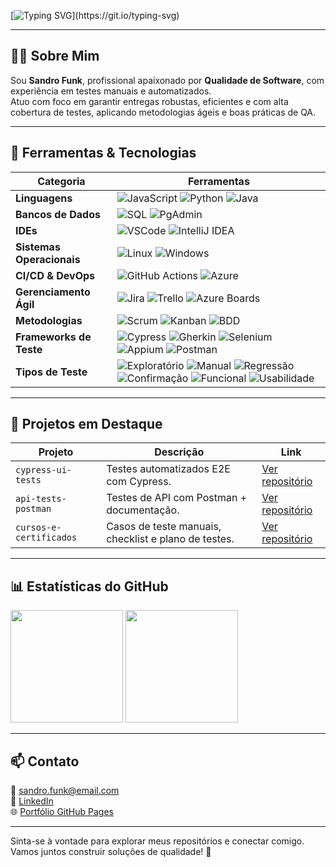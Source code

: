 <!-- Header com animação -->
[![Typing SVG](https://readme-typing-svg.herokuapp.com?font=Fira+Code&pause=1000&color=4682B4&width=435&lines=Olá%2C+me+chamo+Sandro+Gonçales+Funk.;Bem-vindo+ao+meu+perfil+no+GitHub!)](https://git.io/typing-svg)

---

## 👨‍💻 Sobre Mim

Sou **Sandro Funk**, profissional apaixonado por **Qualidade de Software**, com experiência em testes manuais e automatizados.  
Atuo com foco em garantir entregas robustas, eficientes e com alta cobertura de testes, aplicando metodologias ágeis e boas práticas de QA.

---

## 🧰 Ferramentas & Tecnologias

| Categoria | Ferramentas |
|-----------|-------------|
| **Linguagens** | ![JavaScript](https://img.shields.io/badge/JavaScript-F7DF1E?style=flat&logo=javascript&logoColor=black) ![Python](https://img.shields.io/badge/Python-3776AB?style=flat&logo=python&logoColor=white) ![Java](https://img.shields.io/badge/Java-007396?style=flat&logo=java&logoColor=white) |
| **Bancos de Dados** | ![SQL](https://img.shields.io/badge/SQL-F80000?style=flat&logo=sql&logoColor=white) ![PgAdmin](https://img.shields.io/badge/PgAdmin-336791?style=flat&logo=postgresql&logoColor=white) |
| **IDEs** | ![VSCode](https://img.shields.io/badge/VSCode-0078D4?style=flat&logo=visual%20studio%20code&logoColor=white) ![IntelliJ IDEA](https://img.shields.io/badge/IntelliJ%20IDEA-000000?style=flat&logo=intellij-idea&logoColor=white) |
| **Sistemas Operacionais** | ![Linux](https://img.shields.io/badge/Linux-FCC624?style=flat&logo=linux&logoColor=black) ![Windows](https://img.shields.io/badge/Windows-0078D6?style=flat&logo=windows&logoColor=white) |
| **CI/CD & DevOps** | ![GitHub Actions](https://img.shields.io/badge/GitHub_Actions-2088FF?style=flat&logo=githubactions&logoColor=white) ![Azure](https://img.shields.io/badge/Azure-0078D4?style=flat&logo=microsoft-azure&logoColor=white) |
| **Gerenciamento Ágil** | ![Jira](https://img.shields.io/badge/Jira-0052CC?style=flat&logo=jira&logoColor=white) ![Trello](https://img.shields.io/badge/Trello-0052CC?style=flat&logo=trello&logoColor=white) ![Azure Boards](https://img.shields.io/badge/Azure_Boards-0078D4?style=flat&logo=microsoft-azure&logoColor=white) |
| **Metodologias** | ![Scrum](https://img.shields.io/badge/Scrum-2088FF?style=flat) ![Kanban](https://img.shields.io/badge/Kanban-2088FF?style=flat) ![BDD](https://img.shields.io/badge/BDD-23D96C?style=flat&logo=cucumber&logoColor=white) |
| **Frameworks de Teste** | ![Cypress](https://img.shields.io/badge/Cypress-17202C?style=flat&logo=cypress&logoColor=white) ![Gherkin](https://img.shields.io/badge/Gherkin-23D96C?style=flat&logo=cucumber&logoColor=white) ![Selenium](https://img.shields.io/badge/Selenium-43B02A?style=flat&logo=selenium&logoColor=white) ![Appium](https://img.shields.io/badge/Appium-25B6B2?style=flat&logo=appium&logoColor=white) ![Postman](https://img.shields.io/badge/Postman-FF6C37?style=flat&logo=postman&logoColor=white) |
| **Tipos de Teste** | ![Exploratório](https://img.shields.io/badge/Teste_Exploratório-4285F4?style=flat) ![Manual](https://img.shields.io/badge/Teste_Manual-34A853?style=flat) ![Regressão](https://img.shields.io/badge/Teste_de_Regressão-FBBC05?style=flat) ![Confirmação](https://img.shields.io/badge/Teste_de_Confirmação-EA4335?style=flat) ![Funcional](https://img.shields.io/badge/Teste_Funcional-4285F4?style=flat) ![Usabilidade](https://img.shields.io/badge/Teste_de_Usabilidade-34A853?style=flat) |

---

## 🔗 Projetos em Destaque

| Projeto | Descrição | Link |
|--------|-----------|------|
| `cypress-ui-tests` | Testes automatizados E2E com Cypress. | [Ver repositório](https://github.com/sandrofunk/cypressLabsTeste) |
| `api-tests-postman` | Testes de API com Postman + documentação. | [Ver repositório](https://github.com/sandrofunk/postmanLabs) |
| `cursos-e-certificados` | Casos de teste manuais, checklist e plano de testes. | [Ver repositório](https://github.com/sandrofunk/certificados) |

---

## 📊 Estatísticas do GitHub

<p align="left">
  <img height="180em" src="https://github-readme-stats.vercel.app/api?username=sandrofunk&theme=blue-green&rank_icon=github&count_private=true&include_all_commits=true"/>
  <img height="180em" src="https://github-readme-stats.vercel.app/api/top-langs/?username=sandrofunk&layout=compact&langs_count=6&theme=blue-green"/>
</p>

---

## 📫 Contato

📧 sandro.funk@email.com  
🔗 [LinkedIn](https://www.linkedin.com/in/sandrofunk)  
🌐 [Portfólio GitHub Pages](https://sandrofunk.github.io)

---

Sinta-se à vontade para explorar meus repositórios e conectar comigo.  
Vamos juntos construir soluções de qualidade! 🚀
